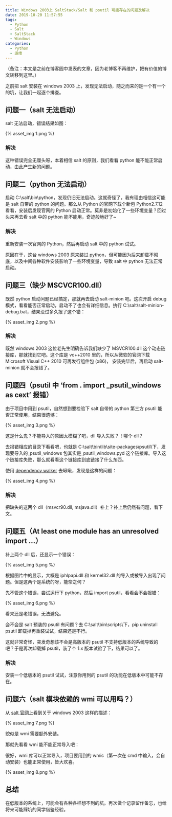 ```yaml
---
title: Windows 2003上 SaltStack/Salt 和 psutil 可能存在的问题及解决
date: 2019-10-20 11:57:55
tags:
  - Python
  - Salt
  - SaltStack
  - Windows
categories:
  - Python
  - 运维
---
```


（备注：本文是之前在博客园中发表的文章，因为老博客不再维护，把有价值的博文转移到这里。）

之前把 salt 安装在 windows 2003 上，发现无法启动，随之而来的是一个有一个的坑，让我们一起逐个排查。

<!--more-->

## 问题一（salt 无法启动）

salt 无法启动，错误结果如图：

{% asset_img 1.png %}

### 解决

这种错误完全无厘头呀，本着相信 salt 的原则，我们看看 python 能不能正常启动，由此产生新的问题。

## 问题二（python 无法启动）

启动 C:\salt\bin\python，发现仍旧无法启动。这就奇怪了，我有理由相信这可能是 salt 自带的 python 的问题。那么从 Python 的官网下载个新包 Python2.7.12 看看，安装后发现官网的 Python 启动正常。莫非是初始化了一些环境变量？回过头来再去看 salt 中的 python 能不能用，奇迹般地好了~

### 解决

重新安装一次官网的 Python，然后再启动 salt 中的 python 试试。

原因在于，这台 windows 2003 原来装过 python，但可能因为后来卸载不彻底，以及中间各种软件安装影响了一些环境变量，导致 salt 中 python 无法正常启动。

## 问题三（缺少 MSCVCR100.dll）

既然 python 启动问题已经搞定，那就再去启动 salt-minion 吧。这次开启 debug 模式，看看能否正常启动，启动不了也会有详细信息。执行 C:\salt\salt-minion-debug.bat，结果没过多久报了这个错：

{% asset_img 2.png %}

### 解决

既然 windows 2003 这位老先生明确告诉我们缺少了 MSVCR100.dll 这个动态链接库，那就找到它吧。这个库是 vc++2010 里的，所以从微软的官网下载 Microsoft Visual C++ 2010 可再发行组件包 (x86)， 安装完毕后，再启动 salt-minion 就不会报错了。

## 问题四（psutil 中 ‘from . import \_psutil_windows as cext’ 报错）

由于项目中用到 psutil，自然想到要检验下 salt 自带的 python 第三方 psutil 能否正常使用，结果很遗憾：

{% asset_img 3.png %}

这是什么鬼？不能导入的原因太模糊了吧，dll 导入失败？！哪个 dll？

去报错相应的目录下看看吧，也就是 C:\salt\bin\lib\site-packages\psutil\下，发现要导入的\_psutil_windows 包其实是\_psutil_windows.pyd 这个链接库。导入这个链接库失败，那么就看看这个链接库到底链接了什么东西。

使用 [dependency walker](http://dependencywalker.com/) 去瞅瞅，发现是这样的问题：

{% asset_img 4.png %}

### 解决

把缺失的这两个 dll（msvcr90.dll, msjava.dll）补上？补上后仍然有问题，看下文。

## 问题五（At least one module has an unresolved import ...）

补上两个 dll 后，还显示一个错误：

{% asset_img 5.png %}

根据图片中的显示，大概是 iphlpapi.dll 和 kernel32.dll 的导入或被导入出现了问题。但是这两个是系统的呀，能奈之何？

先不管这个错误，尝试运行下 python，然后 import psutil，看看会不会报错：

{% asset_img 6.png %}

看来还是老错误，无法避免。

会不会是 salt 预装的 psutil 有问题？去 C:\salt\bin\scripts\下，pip uninstall psutil 卸载掉再重装试试，结果还是不行。

这就非常奇怪，突发奇想该不会是高版本的 psutil 不支持低版本的系统导致的吧？于是再次卸载掉 psutil，装了个 1.x 版本试验了下，结果可以了。

### 解决

安装一个低版本的 psutil 试试，注意你用到的 psutil 的功能在低版本中可能不存在。

## 问题六（salt 模块依赖的 wmi 可以用吗？）

从 [salt 官网](https://docs.saltstack.com/en/latest/topics/installation/windows.html)上看到关于 windows 2003 这样的描述：

{% asset_img 7.png %}

貌似是 wmi 需要额外安装。

那就先看看 wmi 能不能正常导入吧：

很好，wmi 库可以正常导入，项目要用到的 wmic（第一次在 cmd 中输入，会自动安装）也能正常使用，皆大欢喜。

{% asset_img 8.png %}

## 总结

在低版本的系统上，可能会有各种各样想不到的坑。再次做个记录留作备忘，也给将来可能踩坑的同学借鉴经验。
